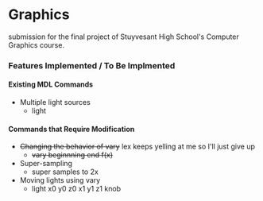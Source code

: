 # Graphics
submission for the final project of Stuyvesant High School's Computer Graphics course.

### Features Implemented / To Be Implmented
#### Existing MDL Commands
- Multiple light sources
  - light
#### Commands that Require Modification
- ~~Changing the behavior of vary~~ lex keeps yelling at me so I'll just give up
  - ~~vary beginnning end f(x)~~
- Super-sampling
  - super samples to 2x
- Moving lights using vary
  - light x0 y0 z0 x1 y1 z1 knob
